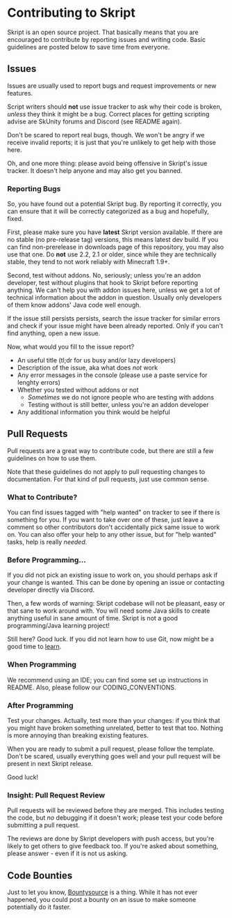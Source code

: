 # Contributing to Skript
Skript is an open source project. That basically means that you are
encouraged to contribute by reporting issues and writing code. Basic
guidelines are posted below to save time from everyone.

## Issues
Issues are usually used to report bugs and request improvements or new features.

Script writers should **not** use issue tracker to ask why their code is broken,
*unless* they think it might be a bug. Correct places for getting scripting advise
are SkUnity forums and Discord (see README again).

Don't be scared to report real bugs, though. We won't be angry if we receive
invalid reports; it is just that you're unlikely to get help with those here.

Oh, and one more thing: please avoid being offensive in Skript's issue tracker.
It doesn't help anyone and may also get you banned.

### Reporting Bugs
So, you have found out a potential Skript bug. By reporting it correctly, you
can ensure that it will be correctly categorized as a bug and hopefully, fixed.

First, please make sure you have **latest** Skript version available. If there
are no stable (no pre-release tag) versions, this means latest dev build.
If you can find non-prerelease in downloads page of this repository, you may
also use that one. Do **not** use 2.2, 2.1 or older, since while they are
technically stable, they tend to not work reliably with Minecraft 1.9+.

Second, test without addons. No, seriously; unless you're an addon developer,
test without plugins that hook to Skript before reporting anything. We can't
help you with addon issues here, unless we get a lot of technical information
about the addon in question. Usually only developers of them know addons'
Java code well enough.

If the issue still persists persists, search the issue tracker for similar
errors and check if your issue might have been already reported.
Only if you can't find anything, open a new issue.

Now, what would you fill to the issue report?
* An useful title (tl;dr for us busy and/or lazy developers)
* Description of the issue, aka what does *not* work
* Any error messages in the console (please use a paste service for lenghty errors)
* Whether you tested without addons or not
  - *Sometimes* we do not ignore people who are testing with addons
  - Testing without is still better, unless you're an addon developer
* Any additional information you think would be helpful

## Pull Requests
Pull requests are a great way to contribute code, but there are still a few
guidelines on how to use them.

Note that these guidelines do not apply to pull requesting changes to
documentation. For that kind of pull requests, just use common sense.

### What to Contribute?
You can find issues tagged with "help wanted" on tracker to see if there is
something for you. If you want to take over one of these, just leave a comment
so other contributors don't accidentally pick same issue to work on. You can also
offer your help to any other issue, but for "help wanted" tasks, help is really
*needed*.

### Before Programming...
If you did not pick an existing issue to work on, you should perhaps ask if your
change is wanted. This can be done by opening an issue or contacting developer
directly via Discord.

Then, a few words of warning: Skript codebase will not be pleasant, easy or
that sane to work around with. You will need some Java skills to create anything
useful in sane amount of time. Skript is not a good programming/Java learning
project!

Still here? Good luck. If you did not learn how to use Git, now might be a good
time to [learn](https://help.github.com/categories/bootcamp/).

### When Programming
We recommend using an IDE; you can find some set up instructions in README.
Also, please follow our CODING_CONVENTIONS.

### After Programming
Test your changes. Actually, test more than your changes: if you think that you
might have broken something unrelated, better to test that too. Nothing is more
annoying than breaking existing features.

When you are ready to submit a pull request, please follow the template. Don't
be scared, usually everything goes well and your pull request will be present
in next Skript release.

Good luck!

### Insight: Pull Request Review
Pull requests will be reviewed before they are merged.
This includes testing the code, but *no* debugging if it doesn't work;
please test your code before submitting a pull request.

The reviews are done by Skript developers with push access, but you're
likely to get others to give feedback too. If you're asked about something,
please answer - even if it is not us asking.

## Code Bounties
Just to let you know, [Bountysource](https://www.bountysource.com/) is a thing.
While it has not ever happened, you could post a bounty on an issue to make
someone potentially do it faster.
